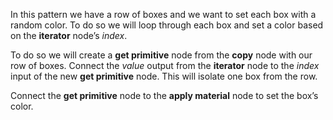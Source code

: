 In this pattern we have a row of boxes and we want to set each box with a random color. To do so we will loop through each box and set a color based on the **iterator** node’s *index*.

To do so we will create a **get primitive** node from the **copy** node with our row of boxes. Connect the *value* output from the **iterator** node to the *index* input of the new **get primitive** node. This will isolate one box from the row.

Connect the **get primitive** node to the **apply material** node to set the box’s color.


